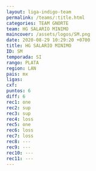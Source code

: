```yaml
---
layout: liga-indigo-team
permalink: /teams/:title.html
categories: TEAM GNORTE
team: HG SALARIO MINIMO
maincover: /assets/logos/SM.png
date: 2020-08-29 10:29:20 +0700
title: HG SALARIO MINIMO
ID: SM
temporada: SI
rango: PLATA
region: LAN
pais: mx
ligas: 
cxf: 
puntos: 6
diff: 6
rec1: one
rec2: sup
rec3: sup
rec4: loss
rec5: one
rec6: loss
rec7: loss
rec8: ---
rec9: ---
rec10: ---
rec11: ---
---
```

